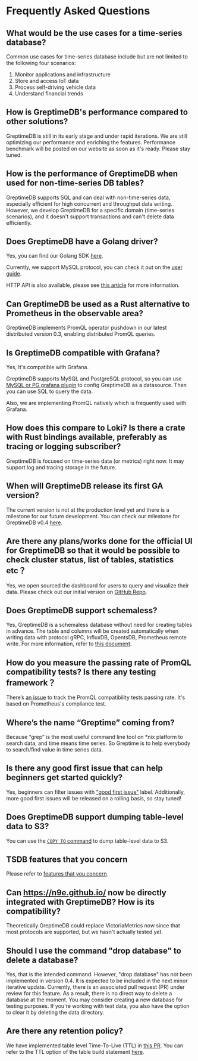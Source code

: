 # Frequently Asked Questions

## What would be the use cases for a time-series database?

Common use cases for time-series database include but are not limited to the following four scenarios:

1. Monitor applications and infrastructure
2. Store and access IoT data
3. Process self-driving vehicle data
4. Understand financial trends

## How is GreptimeDB's performance compared to other solutions?

GreptimeDB is still in its early stage and under rapid iterations. We are still optimizing our performance and enriching the features. Performance benchmark will be posted on our website as soon as it's ready. Please stay tuned.

## How is the performance of GreptimeDB when used for non-time-series DB tables?

GreptimeDB supports SQL and can deal with non-time-series data, especially efficient for high concurrent and throughput data writing. However, we develop GreptimeDB for a specific domain (time-series scenarios), and it doesn't support transactions and can't delete data efficiently.

## Does GreptimeDB have a Golang driver?

Yes, you can find our Golang SDK [here](https://github.com/GreptimeTeam/greptimedb-client-go).

Currently, we support MySQL protocol, you can check it out on the [user guide](/user-guide/clients/mysql).

HTTP API is also available, please see [this article](/user-guide/clients/http-api) for more information.

## Can GreptimeDB be used as a Rust alternative to Prometheus in the observable area?

GreptimeDB implements PromQL operator pushdown in our latest distributed version 0.3, enabling distributed PromQL queries.

## Is GreptimeDB compatible with Grafana?

Yes, It's compatible with Grafana.

GreptimeDB supports MySQL and PostgreSQL protocol, so you can use [MySQL or PG grafana
plugin](https://grafana.com/docs/grafana/latest/datasources/mysql/) to config GreptimeDB as a datasource. Then you can use SQL to query the data.

Also, we are implementing PromQL natively which is frequently used with Grafana.

## How does this compare to Loki? Is there a crate with Rust bindings available, preferably as tracing or logging subscriber?

GreptimeDB is focused on time-series data (or metrics) right now. It may support log and tracing storage in the future.

## When will GreptimeDB release its first GA version?

The current version is not at the production level yet and there is a milestone for our future development.
You can check our milestone for GreptimeDB v0.4 [here](https://github.com/GreptimeTeam/greptimedb/milestone/5).

## Are there any plans/works done for the official UI for GreptimeDB so that it would be possible to check cluster status, list of tables, statistics etc？

Yes, we open sourced the dashboard for users to query and visualize their data.
Please check out our initial version on [GitHub Repo](https://github.com/GreptimeTeam/dashboard).

## Does GreptimeDB support schemaless?

Yes, GreptimeDB is a schemaless database without need for creating tables in advance. The table and columns will be created automatically when writing data with protocol gRPC, InfluxDB, OpentsDB, Prometheus remote write.
For more information, refer to [this document](/user-guide/table-management#create-table).

## How do you measure the passing rate of PromQL compatibility tests? Is there any testing framework？

There’s [an issue](https://github.com/GreptimeTeam/greptimedb/issues/1042) to track the PromQL compatibility tests passing rate. It's based on Prometheus's compliance test.

## Where’s the name “Greptime” coming from?

Because “grep” is the most useful command line tool on \*nix platform to search data, and time means time series. So Greptime is to help everybody to search/find value in time series data.

## Is there any good first issue that can help beginners get started quickly?

Yes, beginners can filter issues with ["good first issue"](https://github.com/GreptimeTeam/greptimedb/issues?q=label%3A%22good+first+issue%22) label. Additionally, more good first issues will be released on a rolling basis, so stay tuned!

## Does GreptimeDB support dumping table-level data to S3?

You can use the [`COPY TO` command](/reference/sql/copy#s3) to dump table-level data to S3.

## TSDB features that you concern

Please refer to [features that you concern](/user-guide/concepts/features-that-you-concern.md).

## Can <https://n9e.github.io/> now be directly integrated with GreptimeDB? How is its compatibility?

Theoretically GreptimeDB could replace VictoriaMetrics now since that most protocols are supported, but we hasn't actually tested yet.

## Should I use the command "drop database" to delete a database?

Yes, that is the intended command. However, "drop database" has not been implemented in version 0.4. It is expected to be included in the next minor iterative update. Currently, there is an associated pull request (PR) under review for this feature. As a result, there is no direct way to delete a database at the moment. You may consider creating a new database for testing purposes. If you're working with test data, you also have the option to clear it by deleting the data directory.

## Are there any retention policy? 

We have implemented table level Time-To-Live (TTL) in [this PR](https://github.com/GreptimeTeam/greptimedb/pull/1052). You can refer to the TTL option of the table build statement [here](/user-guide/concepts/features-that-you-concern#can-i-set-ttl-or-retention-policy-for-different-tables-or-measurements).
